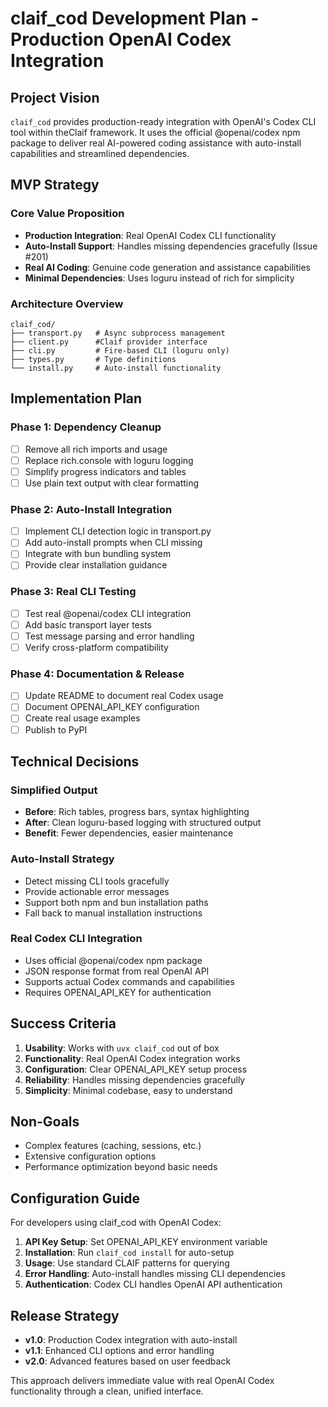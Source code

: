 # claif_cod Development Plan - Production OpenAI Codex Integration

## Project Vision

`claif_cod` provides production-ready integration with OpenAI's Codex CLI tool within theClaif framework. It uses the official @openai/codex npm package to deliver real AI-powered coding assistance with auto-install capabilities and streamlined dependencies.

## MVP Strategy

### Core Value Proposition
- **Production Integration**: Real OpenAI Codex CLI functionality
- **Auto-Install Support**: Handles missing dependencies gracefully (Issue #201)
- **Real AI Coding**: Genuine code generation and assistance capabilities
- **Minimal Dependencies**: Uses loguru instead of rich for simplicity

### Architecture Overview

```
claif_cod/
├── transport.py   # Async subprocess management
├── client.py      #Claif provider interface
├── cli.py         # Fire-based CLI (loguru only)
├── types.py       # Type definitions
└── install.py     # Auto-install functionality
```

## Implementation Plan

### Phase 1: Dependency Cleanup
- [ ] Remove all rich imports and usage
- [ ] Replace rich.console with loguru logging  
- [ ] Simplify progress indicators and tables
- [ ] Use plain text output with clear formatting

### Phase 2: Auto-Install Integration
- [ ] Implement CLI detection logic in transport.py
- [ ] Add auto-install prompts when CLI missing
- [ ] Integrate with bun bundling system
- [ ] Provide clear installation guidance

### Phase 3: Real CLI Testing
- [ ] Test real @openai/codex CLI integration
- [ ] Add basic transport layer tests
- [ ] Test message parsing and error handling
- [ ] Verify cross-platform compatibility

### Phase 4: Documentation & Release
- [ ] Update README to document real Codex usage
- [ ] Document OPENAI_API_KEY configuration
- [ ] Create real usage examples
- [ ] Publish to PyPI

## Technical Decisions

### Simplified Output
- **Before**: Rich tables, progress bars, syntax highlighting
- **After**: Clean loguru-based logging with structured output
- **Benefit**: Fewer dependencies, easier maintenance

### Auto-Install Strategy
- Detect missing CLI tools gracefully
- Provide actionable error messages
- Support both npm and bun installation paths
- Fall back to manual installation instructions

### Real Codex CLI Integration
- Uses official @openai/codex npm package
- JSON response format from real OpenAI API
- Supports actual Codex commands and capabilities
- Requires OPENAI_API_KEY for authentication

## Success Criteria

1. **Usability**: Works with `uvx claif_cod` out of box
2. **Functionality**: Real OpenAI Codex integration works
3. **Configuration**: Clear OPENAI_API_KEY setup process
4. **Reliability**: Handles missing dependencies gracefully
5. **Simplicity**: Minimal codebase, easy to understand

## Non-Goals

- Complex features (caching, sessions, etc.)
- Extensive configuration options
- Performance optimization beyond basic needs

## Configuration Guide

For developers using claif_cod with OpenAI Codex:

1. **API Key Setup**: Set OPENAI_API_KEY environment variable
2. **Installation**: Run `claif_cod install` for auto-setup
3. **Usage**: Use standard CLAIF patterns for querying
4. **Error Handling**: Auto-install handles missing CLI dependencies
5. **Authentication**: Codex CLI handles OpenAI API authentication

## Release Strategy

- **v1.0**: Production Codex integration with auto-install
- **v1.1**: Enhanced CLI options and error handling
- **v2.0**: Advanced features based on user feedback

This approach delivers immediate value with real OpenAI Codex functionality through a clean, unified interface.